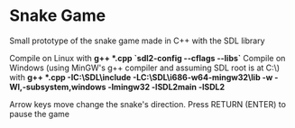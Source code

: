# Snake Game

Small prototype of the snake game made in C++ with the SDL library

Compile on Linux with **g++ \*.cpp \`sdl2-config --cflags --libs\`**
Compile on Windows (using MinGW's g++ compiler and assuming SDL root is at C:\\) with **g++ \*.cpp -IC:\\SDL\\include -LC:\\SDL\\i686-w64-mingw32\\lib -w -Wl,-subsystem,windows -lmingw32 -lSDL2main -lSDL2**

Arrow keys move change the snake's direction. Press RETURN (ENTER) to pause the game